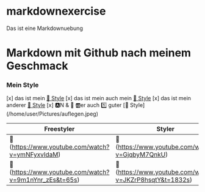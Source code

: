 # markdownexercise
Das ist eine Markdownuebung

# **Markdown mit Github nach meinem Geschmack**

### Mein Style

[x]  das ist mein [:link: Style](https://www.pikpng.com/pngvi/hbhwRib_mc-hammer-icons-mc-hammer-clipart/)
[x]  das ist mein auch mein [:link: Style](/home/user/Pictures/insekt.jpeg)
[x]  das ist mein anderer [:link: Style](/home/user/Pictures/R1-05288-0019.JPG)
[x]  :a:N & :peach: :ab:er auch :one: guter [:link: Style] (/home/user/Pictures/auflegen.jpeg)


|Freestyler|Styler|
|--------|--------|
|    :link: (https://www.youtube.com/watch?v=ymNFyxvIdaM)    |    :link: (https://www.youtube.com/watch?v=GjqbyM7QnkU)    |
|    :link: (https://www.youtube.com/watch?v=9m1nYnr_zEs&t=65s)    |    :link: (https://www.youtube.com/watch?v=JKZrP8hsqtY&t=1832s)    |
